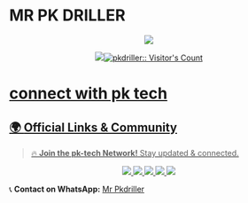 # MR PK DRILLER           
<p align="center"> 
<up programming codding ❤️</u>
</p>
<p align="center">
<img src="https://files.catbox.moe/26f030.mp4"/>       
<p align="center">
  <a href="https://git.io/typing-svg"><img src="https://readme-typing-

---
</a>
 <p align="center"><img src="https://profile-counter.glitch.me/{Itxxwasi}/count.svg" alt="pkdriller:: Visitor's Count" /></p>

#  connect with pk tech

## 🌍 **Official Links & Community**  

> 🔥 **Join the pk-tech Network!** Stay updated & connected.  
<p align="center">
  <a href="https://whatsapp.com/channel/0029Vad7YNyJuyA77CtIPX0x">
    <img src="https://img.shields.io/badge/WhatsApp-Channel-25D366?style=for-the-badge&logo=whatsapp&logoColor=white">
  </a>
  <a href="https://www.instagram.com/pk_tech01?igsh=MTM0Y2p3ZHpxMXZraA==">
    <img src="https://img.shields.io/badge/Instagram-Follow-E4405F?style=for-the-badge&logo=instagram&logoColor=white">
  </a>
  <a href="https://www.facebook.com/profile.php?id=100091580206517">
    <img src="https://img.shields.io/badge/Facebook-Profile-1877F2?style=for-the-badge&logo=facebook&logoColor=white">
  </a>
  <a href="https://www.youtube.com/@Pktech-1911">
    <img src="https://img.shields.io/badge/YouTube-Subscribe-FF0000?style=for-the-badge&logo=youtube&logoColor=white">
  </a>
  <a href="https://t.me/pkxmdbotuser_bot">
    <img src="https://img.shields.io/badge/Telegram-Bot-0088CC?style=for-the-badge&logo=telegram&logoColor=white">
  </a>
  
</p>

📞 **Contact on WhatsApp:** [Mr Pkdriller](https://wa.me/254785392165)

